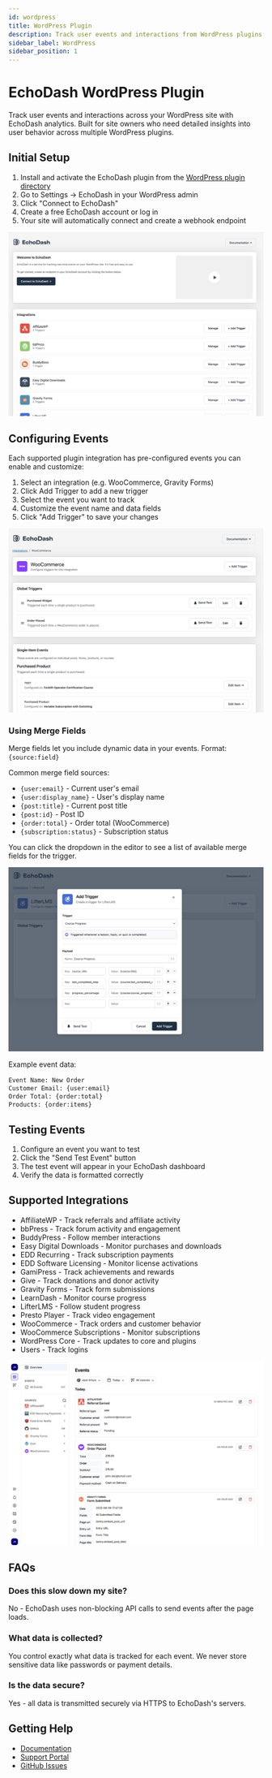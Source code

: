 ```yaml
---
id: wordpress
title: WordPress Plugin
description: Track user events and interactions from WordPress plugins with EchoDash analytics
sidebar_label: WordPress
sidebar_position: 1
---
```


# EchoDash WordPress Plugin

Track user events and interactions across your WordPress site with EchoDash analytics. Built for site owners who need detailed insights into user behavior across multiple WordPress plugins.

## Initial Setup

1. Install and activate the EchoDash plugin from the [WordPress plugin directory](https://wordpress.org/plugins/echodash/)
2. Go to Settings → EchoDash in your WordPress admin
3. Click "Connect to EchoDash" 
4. Create a free EchoDash account or log in
5. Your site will automatically connect and create a webhook endpoint

![The EchoDash WordPress Plugin](screenshot-2.jpg)

## Configuring Events

Each supported plugin integration has pre-configured events you can enable and customize:

1. Select an integration (e.g. WooCommerce, Gravity Forms)
2. Click Add Trigger to add a new trigger
3. Select the event you want to track
4. Customize the event name and data fields
5. Click "Add Trigger" to save your changes

![Configuring events for WooCommerce in the EchoDash WordPress Plugin](screenshot-3.jpg)

### Using Merge Fields

Merge fields let you include dynamic data in your events. Format: `{source:field}`

Common merge field sources:

- `{user:email}` - Current user's email
- `{user:display_name}` - User's display name  
- `{post:title}` - Current post title
- `{post:id}` - Post ID
- `{order:total}` - Order total (WooCommerce)
- `{subscription:status}` - Subscription status

You can click the dropdown in the editor to see a list of available merge fields for the trigger.

![Configuring merge fields for LifterLMS in the EchoDash WordPress Plugin](screenshot-4.jpg)

Example event data:

```
Event Name: New Order
Customer Email: {user:email}
Order Total: {order:total}
Products: {order:items}
```


## Testing Events

1. Configure an event you want to test
2. Click the "Send Test Event" button
3. The test event will appear in your EchoDash dashboard
4. Verify the data is formatted correctly

## Supported Integrations

- AffiliateWP - Track referrals and affiliate activity
- bbPress - Track forum activity and engagement
- BuddyPress - Follow member interactions
- Easy Digital Downloads - Monitor purchases and downloads
- EDD Recurring - Track subscription payments
- EDD Software Licensing - Monitor license activations
- GamiPress - Track achievements and rewards
- Give - Track donations and donor activity
- Gravity Forms - Track form submissions
- LearnDash - Monitor course progress
- LifterLMS - Follow student progress
- Presto Player - Track video engagement
- WooCommerce - Track orders and customer behavior
- WooCommerce Subscriptions - Monitor subscriptions
- WordPress Core - Track updates to core and plugins
- Users - Track logins

![WordPress data is displayed in real time in the EchoDash dashboard](screenshot-1.jpg)

## FAQs

### Does this slow down my site?

No - EchoDash uses non-blocking API calls to send events after the page loads.

### What data is collected?

You control exactly what data is tracked for each event. We never store sensitive data like passwords or payment details.

### Is the data secure?

Yes - all data is transmitted securely via HTTPS to EchoDash's servers.

## Getting Help

- [Documentation](https://echodash.com/docs/intro)
- [Support Portal](https://echodash.com/contact)
- [GitHub Issues](https://github.com/EchoDash/echodash/issues)